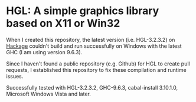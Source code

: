 # HGL: A simple graphics library based on X11 or Win32

When I created this repository, the latest version (i.e. HGL-3.2.3.2) on [Hackage](https://hackage.haskell.org/package/HGL) couldn't build and run successfully on Windows with the latest GHC (I am using version 9.6.3).

Since I haven't found a public repository (e.g. Github) for HGL to create pull requests, I established this repository to fix these compilation and runtime issues.

Successfully tested with HGL-3.2.3.2, GHC-9.6.3, cabal-install 3.10.1.0, Microsoft Windows Vista and later.

